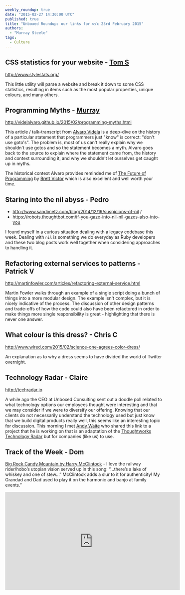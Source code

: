 ```yaml
---
weekly_roundup: true
date: "2015-02-27 14:30:00 UTC"
published: true
title: "Unboxed Roundup: our links for w/c 23rd February 2015"
authors:
  - "Murray Steele"
tags:
  - Culture
---
```


## CSS statistics for your website - [Tom S](/people#tom-sabin)

http://www.stylestats.org/

This little utility will parse a website and break it down to some CSS statistics, resulting in items such as the most popular properties, unique colours, and many others.

## Programming Myths - [Murray](/people#murray-steele)

http://videlalvaro.github.io/2015/02/programming-myths.html

This article / talk-transcript from [Alvaro Videla](http://videlalvaro.github.io/) is a deep-dive on the history of a particular statement that programmers just "know" is correct: "don't use goto's".  The problem is, most of us can't really explain why we shouldn't use gotos and so the statement becomes a myth.  Alvaro goes back to the source to explain where the statement came from, the history and context surrounding it, and why we shouldn't let ourselves get caught up in myths.

The historical context Alvaro provides reminded me of [The Future of Programming](http://worrydream.com/dbx/) by [Brett Victor](http://worrydream.com) which is also excellent and well worth your time.

## Staring into the nil abyss - Pedro

* http://www.sandimetz.com/blog/2014/12/19/suspicions-of-nil /
* https://robots.thoughtbot.com/if-you-gaze-into-nil-nil-gazes-also-into-you

I found myself in a curious situation dealing with a legacy codebase this week. Dealing with `nil` is something we do everyday as Ruby developers and these two blog posts work well together when considering approaches to handling it.

## Refactoring external services to patterns - Patrick V

http://martinfowler.com/articles/refactoring-external-service.html

Martin Fowler walks through an example of a single script doing a bunch of things into a more modular design.  The example isn't complex, but it is nicely indicative of the process.  The discussion of other design patterns and trade-offs of how the code could also have been refactored in order to make things more single responsibility is great - highlighting that there is never one answer.

## What colour is this dress? - Chris C

http://www.wired.com/2015/02/science-one-agrees-color-dress/

An explanation as to why a dress seems to have divided the world of Twitter overnight.

## Technology Radar - Claire

http://techradar.io

A while ago the CEO at Unboxed Consulting sent out a doodle poll related to what technology options our employees thought were interesting and that we may consider if we were to diversify our offering. Knowing that our clients do not necessarily understand the technology used but just know that we build digital products really well, this seems like an interesting topic for discussion. This morning I met [Andy Waite](http://blog.andywaite.com/) who shared this link to a project that he is working on that is an adaptation of the [Thoughtworks Technology Radar](http://www.thoughtworks.com/radar) but for companies (like us) to use.

## Track of the Week - Dom

[Big Rock Candy Mountain by Harry McClintock](https://www.youtube.com/watch?v=0-ftai12IOM) - I love the railway rider/hobo’s utopian vision served up in this song: “…there’s a lake of whiskey and one of stew…” McClintock adds a slur to it for authenticity! My Grandad and Dad used to play it on the harmonic and banjo at family events.”

<iframe width="560" height="315" src="https://www.youtube.com/embed/0-ftai12IOM" frameborder="0" allowfullscreen></iframe>

